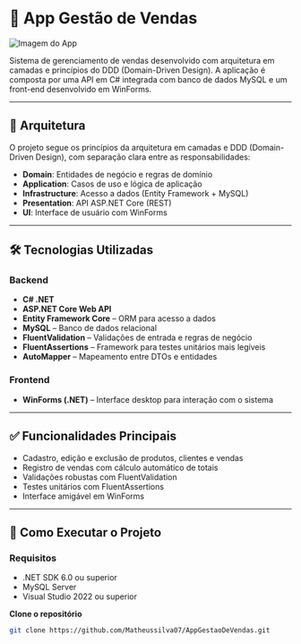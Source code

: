# 🛒 App Gestão de Vendas

![Imagem do App](src/assets/appGestaoVendas.png)

Sistema de gerenciamento de vendas desenvolvido com arquitetura em camadas e princípios do DDD (Domain-Driven Design). A aplicação é composta por uma API em C# integrada com banco de dados MySQL e um front-end desenvolvido em WinForms.

---

## 🧱 Arquitetura

O projeto segue os princípios da arquitetura em camadas e DDD (Domain-Driven Design), com separação clara entre as responsabilidades:

- **Domain**: Entidades de negócio e regras de domínio
- **Application**: Casos de uso e lógica de aplicação
- **Infrastructure**: Acesso a dados (Entity Framework + MySQL)
- **Presentation**: API ASP.NET Core (REST)
- **UI**: Interface de usuário com WinForms

---

## 🛠️ Tecnologias Utilizadas

### Backend

- **C# .NET**
- **ASP.NET Core Web API**
- **Entity Framework Core** – ORM para acesso a dados
- **MySQL** – Banco de dados relacional
- **FluentValidation** – Validações de entrada e regras de negócio
- **FluentAssertions** – Framework para testes unitários mais legíveis
- **AutoMapper** – Mapeamento entre DTOs e entidades

### Frontend

- **WinForms (.NET)** – Interface desktop para interação com o sistema

---

## ✅ Funcionalidades Principais

- Cadastro, edição e exclusão de produtos, clientes e vendas
- Registro de vendas com cálculo automático de totais
- Validações robustas com FluentValidation
- Testes unitários com FluentAssertions
- Interface amigável em WinForms

---

## 🚀 Como Executar o Projeto

### Requisitos

- .NET SDK 6.0 ou superior
- MySQL Server
- Visual Studio 2022 ou superior


 **Clone o repositório**
   ```bash
   git clone https://github.com/Matheussilva07/AppGestaoDeVendas.git
